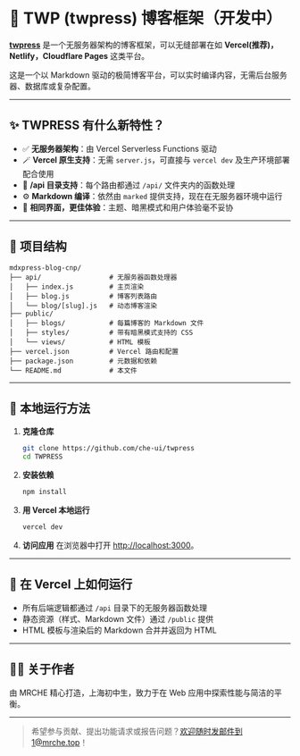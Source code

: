 # 🚀 TWP (twpress) 博客框架（开发中）

[**twpress**](https://twpress.mrche.top/) 是一个无服务器架构的博客框架，可以无缝部署在如 **Vercel(推荐)，Netlify，Cloudflare Pages** 这类平台。

这是一个以 Markdown 驱动的极简博客平台，可以实时编译内容，无需后台服务器、数据库或复杂配置。

---

## ✨ TWPRESS 有什么新特性？

- ✅ **无服务器架构**：由 Vercel Serverless Functions 驱动
- 🪄 **Vercel 原生支持**：无需 `server.js`，可直接与 `vercel dev` 及生产环境部署配合使用
- 📁 **/api 目录支持**：每个路由都通过 `/api/` 文件夹内的函数处理
- ⚙️ **Markdown 编译**：依然由 `marked` 提供支持，现在在无服务器环境中运行
- 💅 **相同界面，更佳体验**：主题、暗黑模式和用户体验毫不妥协

---

## 📁 项目结构

```
mdxpress-blog-cnp/
├── api/                 # 无服务器函数处理器
│   ├── index.js         # 主页渲染
│   ├── blog.js          # 博客列表路由
│   └── blog/[slug].js   # 动态博客渲染
├── public/
│   ├── blogs/           # 每篇博客的 Markdown 文件
│   ├── styles/          # 带有暗黑模式支持的 CSS
│   └── views/           # HTML 模板
├── vercel.json          # Vercel 路由和配置
├── package.json         # 元数据和依赖
└── README.md            # 本文件
```

---

## 🧪 本地运行方法

1. **克隆仓库**
   ```bash
   git clone https://github.com/che-ui/twpress
   cd TWPRESS
   ```

2. **安装依赖**
   ```bash
   npm install
   ```

3. **用 Vercel 本地运行**
   ```bash
   vercel dev
   ```

4. **访问应用**
   在浏览器中打开 [http://localhost:3000](http://localhost:3000)。

---

## 📌 在 Vercel 上如何运行

- 所有后端逻辑都通过 `/api` 目录下的无服务器函数处理
- 静态资源（样式、Markdown 文件）通过 `/public` 提供
- HTML 模板与渲染后的 Markdown 合并并返回为 HTML

---

## 🙋‍♂️ 关于作者

由 MRCHE 精心打造，上海初中生，致力于在 Web 应用中探索性能与简洁的平衡。

---

> 希望参与贡献、提出功能请求或报告问题？欢迎随时发邮件到1@mrche.top！

